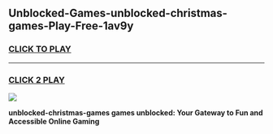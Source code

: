 
## Unblocked-Games-unblocked-christmas-games-Play-Free-1av9y
<h3>
<a href="https://premium76.site?title=unblocked-christmas-games&ref=10A">CLICK TO PLAY</a></h3>
<hr>

<h3>
<a href="https://premium76.site?title=unblocked-christmas-games&ref=10A">CLICK 2 PLAY</a>
  
</h3>

<a href="https://premium76.site?title=unblocked-christmas-games&ref=10A"><img src="https://clearcache.store/games.png"></a>


**unblocked-christmas-games games unblocked: Your Gateway to Fun and Accessible Online Gaming**
